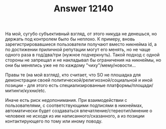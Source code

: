﻿---
title: "Answer 12140"
se.owner.user_id: 182750
se.owner.display_name: "XelaNimed"
se.owner.link: "https://ru.meta.stackoverflow.com/users/182750/xelanimed"
se.answer_id: 12140
se.question_id: 12128
se.post_type: answer
se.is_accepted: False
---
<p>На мой, сугубо субъективный взгляд, от этого никуда не денешься, но держать под контролем было бы неплохо. К примеру, вновь зарегистрировавшиеся пользователи получают вместо никнейма id, а по достижении приличной репутации могут его менять, но не чаще одного раза в год/два/три (нужное подчеркнуть). Такой подход с одной стороны не запрещал и не накладывал бы ограничения на никнеймы, но они бы менялись уже не по каждому &quot;чиху&quot;/мему/новости...</p>
<p>Правы те (на мой взгляд), кто  считает, что SO не плошадка для демонстрации своей политической/религиозной/социальной и иной позиции - для этого есть специализированные платформы/площади/митинги/кухни/etc.</p>
<p>Иначе есть риск недопонимания. При взаимодействии с пользователями, с соответствующими подписями в никнеймах, автоматически будет создаваться впечатление/стереотип/мнение о человеке не исходя из им написанного/сказанного, а из позиции контактирующего по тому или иному поводу.</p>
